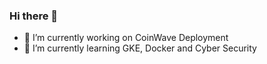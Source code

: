 ### Hi there 👋

- 🔭 I’m currently working on CoinWave Deployment
- 🌱 I’m currently learning GKE, Docker and Cyber Security
